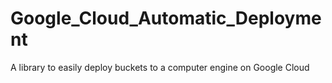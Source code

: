 # Google_Cloud_Automatic_Deployment
 A library to easily deploy buckets to a computer engine on Google Cloud
